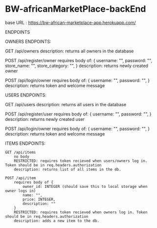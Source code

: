 # BW-africanMarketPlace-backEnd

base URL : https://bw-african-marketplace-app.herokuapp.com/

ENDPOINTS

OWNERS ENDPOINTS: 

  GET /api/owners
  description: returns all owners in the database
  
  POST /api/register/owner
  requires body of: 
    { 
      username: "",
      password: "",
      store_name: "",
      store_category: "",
    }
  description: returns newly created owner
  
  POST /api/login/owner
  requires body of: 
    { 
      username: "",
      password: "",
    }
  description: returns token and welcome message
  
USERS ENDPOINTS:
  
  GET /api/users
  description: returns all users in the database
  
  POST /api/register/user
  requires body of: 
    { 
      username: "",
      password: "",
    }
  description: returns newly created user
  
  POST /api/login/owner
  requires body of: 
    { 
      username: "",
      password: "",
    }
  description: returns token and welcome message

ITEMS ENDPOINTS:

    GET /api/items
        no body
        RESTRICTED: requires token recieved when users/owners log in. Token should be in req.headers.authorization
        description: returns list of all items in the db. 

    POST /api/item 
        requires body of {
            owner_id: INTEGER (should save this to local storage when owner logs in)
            name: "",
            price: INTEGER,
            description: ""
        }
        RESTRICTED: requires token recieved when owners log in. Token should be in req.headers.authorization
        description: adds a new item to the db. 
